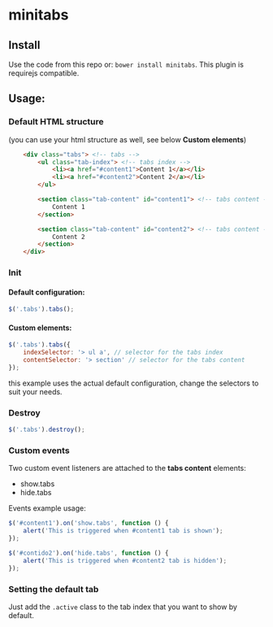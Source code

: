 # minitabs

## Install

Use the code from this repo or: ```bower install minitabs```. This plugin is requirejs compatible.

## Usage:

### Default HTML structure

(you can use your html structure as well, see below **Custom elements**)

```html
    <div class="tabs"> <!-- tabs -->
        <ul class="tab-index"> <!-- tabs index -->
            <li><a href="#content1">Content 1</a></li>
            <li><a href="#content2">Content 2</a></li>
        </ul>

        <section class="tab-content" id="content1"> <!-- tabs content -->
            Content 1
        </section>

        <section class="tab-content" id="content2"> <!-- tabs content -->
            Content 2
        </section>
    </div>
```

### Init

#### Default configuration:
```js
$('.tabs').tabs();
```

#### Custom elements:
```js
$('.tabs').tabs({
    indexSelector: '> ul a', // selector for the tabs index
    contentSelector: '> section' // selector for the tabs content
});
```
this example uses the actual default configuration, change the selectors to suit your needs.

### Destroy

```js
$('.tabs').destroy();
```

### Custom events
Two custom event listeners are attached to the __tabs content__ elements:

- show.tabs
- hide.tabs

Events example usage:

```js
$('#content1').on('show.tabs', function () {
    alert('This is triggered when #content1 tab is shown');
});

$('#contido2').on('hide.tabs', function () {
    alert('This is triggered when #content2 tab is hidden');
});
```

### Setting the default tab

Just add the ```.active``` class to the tab index that you want to show by default.